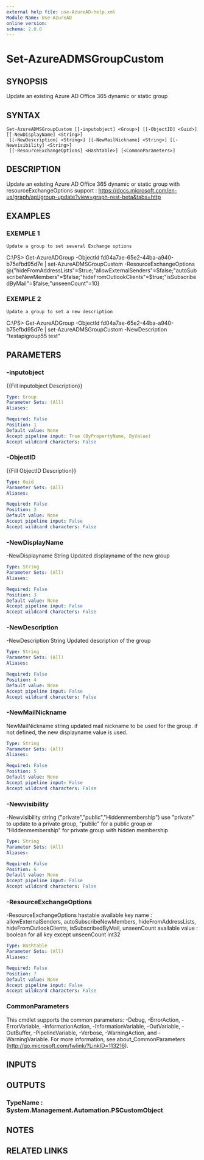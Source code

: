 ```yaml
---
external help file: use-AzureAD-help.xml
Module Name: Use-AzureAD
online version:
schema: 2.0.0
---
```


# Set-AzureADMSGroupCustom

## SYNOPSIS
Update an existing Azure AD Office 365 dynamic or static group

## SYNTAX

```
Set-AzureADMSGroupCustom [[-inputobject] <Group>] [[-ObjectID] <Guid>] [[-NewDisplayName] <String>]
 [[-NewDescription] <String>] [[-NewMailNickname] <String>] [[-Newvisibility] <String>]
 [[-ResourceExchangeOptions] <Hashtable>] [<CommonParameters>]
```

## DESCRIPTION
Update an existing Azure AD Office 365 dynamic or static group with resourceExchangeOptions support : https://docs.microsoft.com/en-us/graph/api/group-update?view=graph-rest-beta&tabs=http

## EXAMPLES

### EXEMPLE 1
```
Update a group to set several Exchange options
```

C:\PS\> Get-AzureADGroup -ObjectId fd04a7ae-65e2-44ba-a940-b75efbd95d7e | set-AzureADMSGroupCustom -ResourceExchangeOptions @{"hideFromAddressLists"=$true;"allowExternalSenders"=$false;"autoSubscribeNewMembers"=$false;"hideFromOutlookClients"=$true;"isSubscribedByMail"=$false;"unseenCount"=10}

### EXEMPLE 2
```
Update a group to set a new description
```

C:\PS\> Get-AzureADGroup -ObjectId fd04a7ae-65e2-44ba-a940-b75efbd95d7e | set-AzureADMSGroupCustom -NewDescription "testapigroup55 test"

## PARAMETERS

### -inputobject
{{Fill inputobject Description}}

```yaml
Type: Group
Parameter Sets: (All)
Aliases:

Required: False
Position: 1
Default value: None
Accept pipeline input: True (ByPropertyName, ByValue)
Accept wildcard characters: False
```

### -ObjectID
{{Fill ObjectID Description}}

```yaml
Type: Guid
Parameter Sets: (All)
Aliases:

Required: False
Position: 2
Default value: None
Accept pipeline input: False
Accept wildcard characters: False
```

### -NewDisplayName
-NewDisplayname String
Updated displayname of the new group

```yaml
Type: String
Parameter Sets: (All)
Aliases:

Required: False
Position: 3
Default value: None
Accept pipeline input: False
Accept wildcard characters: False
```

### -NewDescription
-NewDescription String
Updated description of the group

```yaml
Type: String
Parameter Sets: (All)
Aliases:

Required: False
Position: 4
Default value: None
Accept pipeline input: False
Accept wildcard characters: False
```

### -NewMailNickname
NewMailNickname string
updated mail nickname to be used for the group.
if not defined, the new displayname value is used.

```yaml
Type: String
Parameter Sets: (All)
Aliases:

Required: False
Position: 5
Default value: None
Accept pipeline input: False
Accept wildcard characters: False
```

### -Newvisibility
-Newvisibility string ("private","public","Hiddenmembership")
use "private" to update to a private group, "public" for a public group or "Hiddenmembership" for private group with hidden membership

```yaml
Type: String
Parameter Sets: (All)
Aliases:

Required: False
Position: 6
Default value: None
Accept pipeline input: False
Accept wildcard characters: False
```

### -ResourceExchangeOptions
-ResourceExchangeOptions hastable 
available key name : allowExternalSenders, autoSubscribeNewMembers, hideFromAddressLists, hideFromOutlookClients, isSubscribedByMail, unseenCount
available value : boolean for all key except unseenCount int32

```yaml
Type: Hashtable
Parameter Sets: (All)
Aliases:

Required: False
Position: 7
Default value: None
Accept pipeline input: False
Accept wildcard characters: False
```

### CommonParameters
This cmdlet supports the common parameters: -Debug, -ErrorAction, -ErrorVariable, -InformationAction, -InformationVariable, -OutVariable, -OutBuffer, -PipelineVariable, -Verbose, -WarningAction, and -WarningVariable.
For more information, see about_CommonParameters (http://go.microsoft.com/fwlink/?LinkID=113216).

## INPUTS

## OUTPUTS

### TypeName : System.Management.Automation.PSCustomObject
## NOTES

## RELATED LINKS
